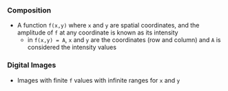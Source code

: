 
### Composition
- A function `f(x,y)` where `x` and `y` are spatial coordinates, and the amplitude of `f` at any coordinate is known as its intensity
	- in `f(x,y) = A`, `x` and `y` are the coordinates (row and column) and `A` is considered the intensity values 

### Digital Images
- Images with finite `f` values with infinite ranges for `x` and `y`
